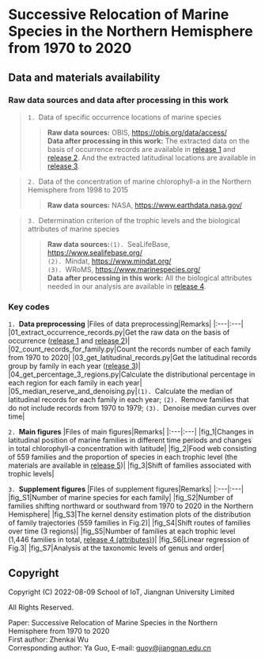 # Successive Relocation of Marine Species in the Northern Hemisphere from 1970 to 2020
## Data and materials availability
### Raw data sources and data after processing in this work
>`1. `Data of specific occurrence locations of marine species
>>**Raw data sources:** OBIS, https://obis.org/data/access/  
**Data after processing in this work:** The extracted data on the basis of occurrence records are available in [release 1](https://github.com/Casey-bit/marine_food_web_research/releases/tag/occurrence_record_1) and [release 2](https://github.com/Casey-bit/marine_food_web_research/releases/tag/occurrence_record). And the extracted latitudinal locations are available in [release 3](https://github.com/Casey-bit/marine_food_web_research/releases/tag/latitudinal_location).

>`2. `Data of the concentration of marine chlorophyll-a in the Northern Hemisphere from 1998 to 2015
>>**Raw data sources:** NASA, https://www.earthdata.nasa.gov/   

>`3. `Determination criterion of the trophic levels and the biological attributes of marine species
>>**Raw data sources:**`(1). `SeaLifeBase, https://www.sealifebase.org/  
       `(2). `Mindat, https://www.mindat.org/  
       `(3). `WRoMS, https://www.marinespecies.org/   
**Data after processing in this work:** All the biological attributes needed in our analysis are available in [release 4](https://github.com/Casey-bit/marine_food_web_research/releases/tag/attributes).
### Key codes
`1. `**Data preprocessing**
|Files of data preprocessing|Remarks|
|:---|:---|
|01_extract_occurrence_records.py|Get the raw data on the basis of occurrence ([release 1](https://github.com/Casey-bit/marine_food_web_research/releases/tag/occurrence_record_1) and [release 2](https://github.com/Casey-bit/marine_food_web_research/releases/tag/occurrence_record))|
|02_count_records_for_family.py|Count the records number of each family from 1970 to 2020|
|03_get_latitudinal_records.py|Get the latitudinal records group by family in each year ([release 3](https://github.com/Casey-bit/marine_food_web_research/releases/tag/latitudinal_location))|
|04_get_percentage_3_regions.py|Calculate the distributional percentage in each region for each family in each year|
|05_median_reserve_and_denoising.py|`(1). `Calculate the median of latitudinal records for each family in each year; `(2). `Remove families that do not include records from 1970 to 1979; `(3). `Denoise median curves over time|

`2. `**Main figures**
|Files of main figures|Remarks|
|:---|:---|
|fig_1|Changes in latitudinal position of marine families in different time periods and changes in total chlorophyll-a concentration with latitude|
|fig_2|Food web consisting of 559 families and the proportion of species in each trophic level (the materials are available in [release 5](https://github.com/Casey-bit/marine_food_web_research/releases/tag/level))|
|fig_3|Shift of families associated with trophic levels|

`3. `**Supplement figures**
|Files of supplement figures|Remarks|
|:---|:---|
|fig_S1|Number of marine species for each family|
|fig_S2|Number of families shifting northward or southward from 1970 to 2020 in the Northern Hemisphere|
|fig_S3|The kernel density estimation plots of the distribution of family trajectories (559 families in Fig.2)|
|fig_S4|Shift routes of families over time (3 regions)|
|fig_S5|Number of families at each trophic level (1,446 families in total, [release 4 (attributes)](https://github.com/Casey-bit/marine_food_web_research/releases/tag/attributes))|
|fig_S6|Linear regression of Fig.3|
|fig_S7|Analysis at the taxonomic levels of genus and order|
## Copyright
 Copyright (C) 2022-08-09 School of IoT, Jiangnan University Limited   
    
 All Rights Reserved.   
    
 Paper: Successive Relocation of Marine Species in the Northern Hemisphere from 1970 to 2020   
 First author: Zhenkai Wu  
 Corresponding author: Ya Guo, E-mail: guoy@jiangnan.edu.cn   

